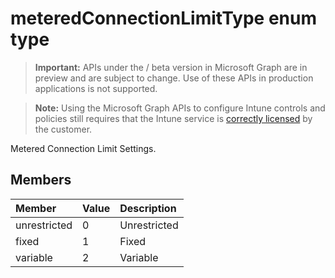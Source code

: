 ﻿# meteredConnectionLimitType enum type

> **Important:** APIs under the / beta version in Microsoft Graph are in preview and are subject to change. Use of these APIs in production applications is not supported.

> **Note:** Using the Microsoft Graph APIs to configure Intune controls and policies still requires that the Intune service is [correctly licensed](https://go.microsoft.com/fwlink/?linkid=839381) by the customer.

Metered Connection Limit Settings.
## Members
|Member|Value|Description|
|:---|:---|:---|
|unrestricted|0|Unrestricted|
|fixed|1|Fixed|
|variable|2|Variable|












